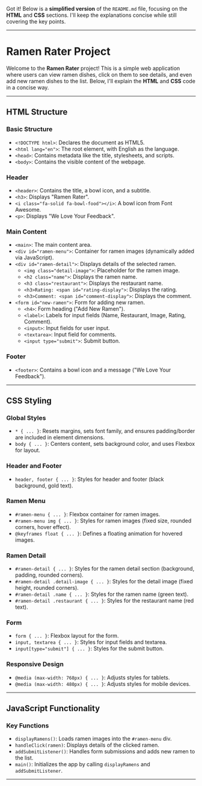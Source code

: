 Got it! Below is a **simplified version** of the `README.md` file, focusing on the **HTML** and **CSS** sections. I'll keep the explanations concise while still covering the key points.

---

# Ramen Rater Project

Welcome to the **Ramen Rater** project! This is a simple web application where users can view ramen dishes, click on them to see details, and even add new ramen dishes to the list. Below, I'll explain the **HTML** and **CSS** code in a concise way.

---

## HTML Structure

### Basic Structure
- `<!DOCTYPE html>`: Declares the document as HTML5.
- `<html lang="en">`: The root element, with English as the language.
- `<head>`: Contains metadata like the title, stylesheets, and scripts.
- `<body>`: Contains the visible content of the webpage.

### Header
- `<header>`: Contains the title, a bowl icon, and a subtitle.
- `<h3>`: Displays "Ramen Rater".
- `<i class="fa-solid fa-bowl-food"></i>`: A bowl icon from Font Awesome.
- `<p>`: Displays "We Love Your Feedback".

### Main Content
- `<main>`: The main content area.
- `<div id="ramen-menu">`: Container for ramen images (dynamically added via JavaScript).
- `<div id="ramen-detail">`: Displays details of the selected ramen.
  - `<img class="detail-image">`: Placeholder for the ramen image.
  - `<h2 class="name">`: Displays the ramen name.
  - `<h3 class="restaurant">`: Displays the restaurant name.
  - `<h3>Rating: <span id="rating-display">`: Displays the rating.
  - `<h3>Comment: <span id="comment-display">`: Displays the comment.
- `<form id="new-ramen">`: Form for adding new ramen.
  - `<h4>`: Form heading ("Add New Ramen").
  - `<label>`: Labels for input fields (Name, Restaurant, Image, Rating, Comment).
  - `<input>`: Input fields for user input.
  - `<textarea>`: Input field for comments.
  - `<input type="submit">`: Submit button.

### Footer
- `<footer>`: Contains a bowl icon and a message ("We Love Your Feedback").

---

## CSS Styling

### Global Styles
- `* { ... }`: Resets margins, sets font family, and ensures padding/border are included in element dimensions.
- `body { ... }`: Centers content, sets background color, and uses Flexbox for layout.

### Header and Footer
- `header, footer { ... }`: Styles for header and footer (black background, gold text).

### Ramen Menu
- `#ramen-menu { ... }`: Flexbox container for ramen images.
- `#ramen-menu img { ... }`: Styles for ramen images (fixed size, rounded corners, hover effect).
- `@keyframes float { ... }`: Defines a floating animation for hovered images.

### Ramen Detail
- `#ramen-detail { ... }`: Styles for the ramen detail section (background, padding, rounded corners).
- `#ramen-detail .detail-image { ... }`: Styles for the detail image (fixed height, rounded corners).
- `#ramen-detail .name { ... }`: Styles for the ramen name (green text).
- `#ramen-detail .restaurant { ... }`: Styles for the restaurant name (red text).

### Form
- `form { ... }`: Flexbox layout for the form.
- `input, textarea { ... }`: Styles for input fields and textarea.
- `input[type="submit"] { ... }`: Styles for the submit button.

### Responsive Design
- `@media (max-width: 768px) { ... }`: Adjusts styles for tablets.
- `@media (max-width: 480px) { ... }`: Adjusts styles for mobile devices.

---

## JavaScript Functionality

### Key Functions
- `displayRamens()`: Loads ramen images into the `#ramen-menu` div.
- `handleClick(ramen)`: Displays details of the clicked ramen.
- `addSubmitListener()`: Handles form submissions and adds new ramen to the list.
- `main()`: Initializes the app by calling `displayRamens` and `addSubmitListener`.

---
